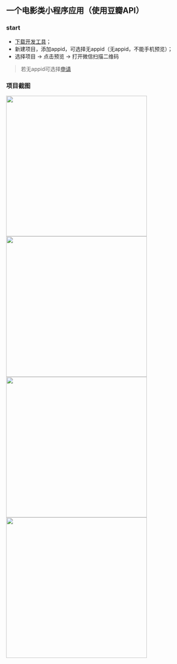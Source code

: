##  一个电影类小程序应用（使用豆瓣API）

### start

- [下载开发工具](https://mp.weixin.qq.com/debug/wxadoc/dev/devtools/download.html?t=20161107)；
- 新建项目，添加appid，可选择无appid（无appid，不能手机预览）；
- 选择项目 -> 点击预览 -> 打开微信扫描二维码

> 若无appid可选择[申请](https://mp.weixin.qq.com/?t=20161107)

### 项目截图

<img src="https://github.com/treadpit/wx_app_movie/blob/master/screenshot/004935c68ei4e88p8ozvpe.png" width="380px">

<img src="https://github.com/treadpit/wx_app_movie/blob/master/screenshot/004935ov8viriznev5ejer.png" width="380px">

<img src="https://github.com/treadpit/wx_app_movie/blob/master/screenshot/004936tdmd31bwydetetkw.png" width="380px">

<img src="https://github.com/treadpit/wx_app_movie/blob/master/screenshot/004936oe0v62e9r9ekc9v9.png" width="380px">